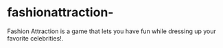 # fashionattraction-

Fashion Attraction is a game that lets you have fun while dressing up your favorite celebrities!. 
